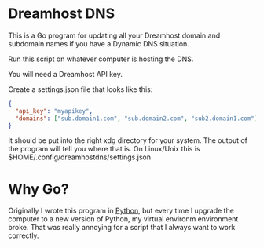 # Dreamhost DNS

This is a Go program for updating all your Dreamhost domain and subdomain names if you have a Dynamic DNS situation.

Run this script on whatever computer is hosting the DNS.

You will need a Dreamhost API key.

Create a settings.json file that looks like this:

```json
{
  "api_key": "myapikey",
  "domains": ["sub.domain1.com", "sub.domain2.com", "sub2.domain1.com"]
}
```
It should be put into the right xdg directory for your system. The output of the program will tell you where that is. On Linux/Unix this is $HOME/.config/dreamhostdns/settings.json


# Why Go?

Originally I wrote this program in [Python](https://github.com/djotaku/dreamhost_dns), but every time I upgrade the computer to a new version of Python, my virtual environm environment broke. That was really annoying for a script that I always want to work correctly.

